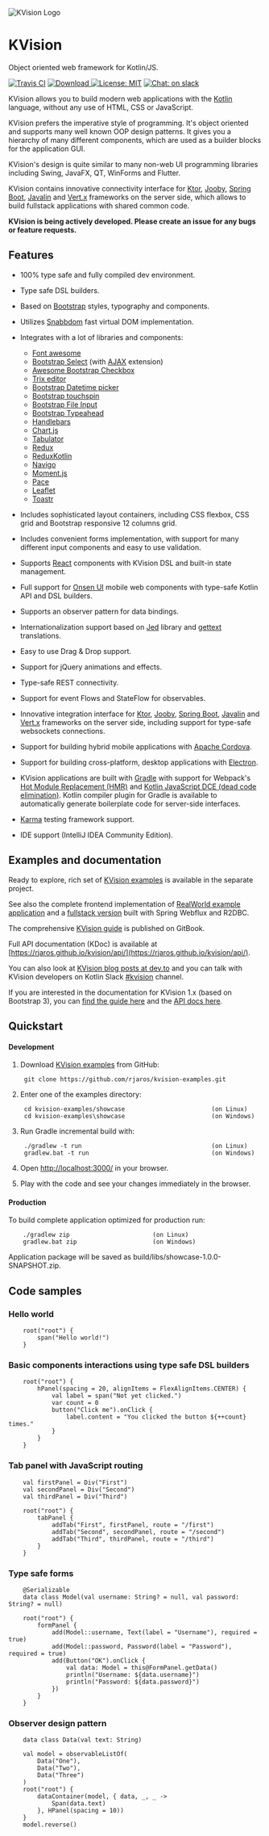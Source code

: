 ![KVision Logo](graphics/kvision-logo.png?raw=true "KVision")
# KVision

Object oriented web framework for Kotlin/JS.

[![Travis CI](https://travis-ci.com/rjaros/kvision.svg?branch=master)](https://travis-ci.com/rjaros/kvision)
[![Download](https://api.bintray.com/packages/rjaros/kotlin/kvision/images/download.svg) ](https://bintray.com/rjaros/kotlin/kvision/_latestVersion)
[![License: MIT](https://img.shields.io/badge/License-MIT-yellow.svg)](https://opensource.org/licenses/MIT)
[![Chat: on slack](https://img.shields.io/badge/chat-on%20slack-green.svg)](https://kotlinlang.slack.com/?redir=%2Fmessages%2FCL4C1SLKC)

KVision allows you to build modern web applications with the [Kotlin](https://kotlinlang.org) language, 
without any use of HTML, CSS or JavaScript.

KVision prefers the imperative style of programming. It's object oriented and supports many well known OOP design patterns. It gives you a hierarchy of many different components, 
which are used as a builder blocks for the application GUI.

KVision's design is quite similar to many non-web UI programming libraries including Swing, JavaFX, QT, WinForms and Flutter.

KVision contains innovative connectivity interface for [Ktor](https://ktor.io/), [Jooby](https://jooby.io), [Spring Boot](https://spring.io/projects/spring-boot), 
[Javalin](https://javalin.io) and [Vert.x](https://vertx.io) frameworks on the server side, which
allows to build fullstack applications with shared common code.

**KVision is being actively developed. Please create an issue for any bugs or feature requests.**

## Features

- 100% type safe and fully compiled dev environment.
- Type safe DSL builders.
- Based on [Bootstrap](https://getbootstrap.com/) styles, typography and components.
- Utilizes [Snabbdom](https://github.com/snabbdom/snabbdom) fast virtual DOM implementation.
- Integrates with a lot of libraries and components:
    - [Font awesome](https://fontawesome.com/)
    - [Bootstrap Select](https://github.com/silviomoreto/bootstrap-select) (with [AJAX](https://github.com/truckingsim/Ajax-Bootstrap-Select) extension)
    - [Awesome Bootstrap Checkbox](https://github.com/flatlogic/awesome-bootstrap-checkbox)
    - [Trix editor](https://trix-editor.org/)
    - [Bootstrap Datetime picker](https://github.com/pingcheng/bootstrap4-datetimepicker)
    - [Bootstrap touchspin](https://github.com/istvan-ujjmeszaros/bootstrap-touchspin)
    - [Bootstrap File Input](http://plugins.krajee.com/file-input)
    - [Bootstrap Typeahead](https://github.com/eduardoinf/Bootstrap-3-Typeahead)
    - [Handlebars](http://handlebarsjs.com/)
    - [Chart.js](https://www.chartjs.org/)
    - [Tabulator](http://tabulator.info/)
    - [Redux](https://redux.js.org/)
    - [ReduxKotlin](https://reduxkotlin.org/)
    - [Navigo](https://github.com/krasimir/navigo)
    - [Moment.js](https://momentjs.com/)
    - [Pace](https://github.hubspot.com/pace/docs/welcome/)
    - [Leaflet](https://leafletjs.com/)
    - [Toastr](https://codeseven.github.io/toastr/)
 
- Includes sophisticated layout containers, including CSS flexbox, CSS grid and Bootstrap responsive 12 columns grid.
- Includes convenient forms implementation, with support for many different input components and easy to use validation.
- Supports [React](https://reactjs.org/) components with KVision DSL and built-in state management.
- Full support for [Onsen UI](https://onsen.io/) mobile web components with type-safe Kotlin API and DSL builders.
- Supports an observer pattern for data bindings.
- Internationalization support based on [Jed](http://messageformat.github.io/Jed/) library and [gettext](https://www.gnu.org/software/gettext/) translations. 
- Easy to use Drag & Drop support.
- Support for jQuery animations and effects.
- Type-safe REST connectivity.
- Support for event Flows and StateFlow for observables.
- Innovative integration interface for [Ktor](https://ktor.io), [Jooby](https://jooby.io), [Spring Boot](https://spring.io/projects/spring-boot),
 [Javalin](https://javalin.io) and [Vert.x](https://vertx.io) frameworks on the server side,
including support for type-safe websockets connections.
- Support for building hybrid mobile applications with [Apache Cordova](https://cordova.apache.org/).
- Support for building cross-platform, desktop applications with [Electron](https://electronjs.org).
- KVision applications are built with [Gradle](https://gradle.org/) with support for Webpack's [Hot Module Replacement (HMR)](https://webpack.js.org/concepts/hot-module-replacement/) and
[Kotlin JavaScript DCE (dead code elimination)](https://kotlinlang.org/docs/reference/javascript-dce.html). Kotlin compiler plugin for Gradle is available to automatically generate 
boilerplate code for server-side interfaces.
- [Karma](https://karma-runner.github.io/) testing framework support.
- IDE support (IntelliJ IDEA Community Edition).

## Examples and documentation

Ready to explore, rich set of [KVision examples](https://github.com/rjaros/kvision-examples) is available in the separate project. 

See also the complete frontend implementation of [RealWorld example application](https://github.com/rjaros/kvision-realworld-example-app) and a [fullstack version](https://github.com/rjaros/kvision-realworld-example-app-fullstack) built with Spring Webflux and R2DBC.  

The comprehensive [KVision guide](https://kvision.gitbook.io/kvision-guide/) is published on GitBook. 

Full API documentation (KDoc) is available at [https://rjaros.github.io/kvision/api/](https://rjaros.github.io/kvision/api/).

You can also look at [KVision blog posts at dev.to](https://dev.to/t/kvision/latest) and you can talk with KVision 
developers on Kotlin Slack [#kvision](https://kotlinlang.slack.com/messages/kvision/) channel.

If you are interested in the documentation for KVision 1.x (based on Bootstrap 3), you can [find the guide here](https://kvision.gitbook.io/kvision-guide/v/kvision-1.x/) and the [API docs here](https://rjaros.github.io/kvision/api1/).

## Quickstart

#### Development

1. Download [KVision examples](https://github.com/rjaros/kvision-examples) from GitHub:

        git clone https://github.com/rjaros/kvision-examples.git
        
2. Enter one of the examples directory:

        cd kvision-examples/showcase                        (on Linux)
        cd kvision-examples\showcase                        (on Windows)

3. Run Gradle incremental build with:

        ./gradlew -t run                                    (on Linux)
        gradlew.bat -t run                                  (on Windows)
        
4. Open [http://localhost:3000/](http://localhost:3000/) in your browser.

5. Play with the code and see your changes immediately in the browser.

#### Production

To build complete application optimized for production run:

        ./gradlew zip                       (on Linux)
        gradlew.bat zip                     (on Windows)
        
Application package will be saved as build/libs/showcase-1.0.0-SNAPSHOT.zip.

## Code samples

### Hello world

        root("root") {
            span("Hello world!")
        }

### Basic components interactions using type safe DSL builders

        root("root") {
            hPanel(spacing = 20, alignItems = FlexAlignItems.CENTER) {
                val label = span("Not yet clicked.")
                var count = 0
                button("Click me").onClick {
                    label.content = "You clicked the button ${++count} times."
                }
            }
        }

### Tab panel with JavaScript routing

        val firstPanel = Div("First")
        val secondPanel = Div("Second")
        val thirdPanel = Div("Third")

        root("root") {
            tabPanel {
                addTab("First", firstPanel, route = "/first")
                addTab("Second", secondPanel, route = "/second")
                addTab("Third", thirdPanel, route = "/third")
            }
        }

### Type safe forms

        @Serializable
        data class Model(val username: String? = null, val password: String? = null)

        root("root") {
            formPanel {
                add(Model::username, Text(label = "Username"), required = true)
                add(Model::password, Password(label = "Password"), required = true)
                add(Button("OK").onClick {
                    val data: Model = this@FormPanel.getData()
                    println("Username: ${data.username}")
                    println("Password: ${data.password}")
                })
            }
        }
        
### Observer design pattern

        data class Data(val text: String)
        
        val model = observableListOf(
            Data("One"),
            Data("Two"),
            Data("Three")
        )
        root("root") {
            dataContainer(model, { data, _, _ ->
                Span(data.text)
            }, HPanel(spacing = 10))
        }
        model.reverse()
